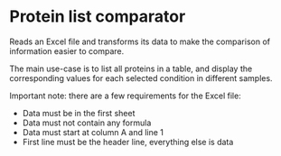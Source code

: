 # Protein list comparator

Reads an Excel file and transforms its data to make the comparison of information easier to compare.

The main use-case is to list all proteins in a table, and display the corresponding values for each selected condition in different samples.

Important note: there are a few requirements for the Excel file:

* Data must be in the first sheet
* Data must not contain any formula
* Data must start at column A and line 1
* First line must be the header line, everything else is data


